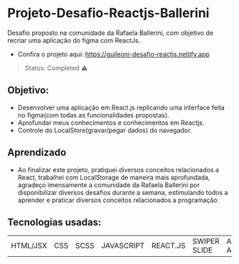 # Projeto-Desafio-Reactjs-Ballerini
Desafio proposto na comunidade da Rafaela Ballerini, com objetivo de recriar uma aplicação do figma com ReactJs.
+ Confira o projeto aqui: https://guileoni-desafio-reactjs.netlify.app
> Status: Completed ⚠️

## Objetivo:
+ Desenvolver uma aplicação em React.js replicando uma interface feita no figma(com todas as funcionalidades propostas).
+ Aprofundar meus conhecimentos e conhecimentos em Reactjs.
+ Controle do LocalStore(gravar/pegar dados) do navegador.

## Aprendizado
+ Ao finalizar este projeto, pratiquei diversos conceitos relacionados a React, trabalhei com LocalStorage de maneira mais aprofundada,
agradeço imensamente a comunidade da Rafaela Ballerini por disponibilizar diversos desafios durante a semana, estimulando todos a aprender e
praticar diversos conceitos relacionados a programação.
## Tecnologias usadas:

<table>
  <tr>
    <td>HTML/JSX</td>
    <td>CSS</td>
    <td>SCSS</td>
    <td>JAVASCRIPT</td>
    <td>REACT.JS</td>
    <td>SWIPER SLIDE</td>
    <td>AOS ANIMATE</td>
  </tr>
</table>
